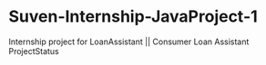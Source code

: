 # Suven-Internship-JavaProject-1

Internship project for LoanAssistant || Consumer Loan Assistant ProjectStatus


